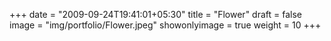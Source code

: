 +++
date = "2009-09-24T19:41:01+05:30"
title = "Flower"
draft = false
image = "img/portfolio/Flower.jpeg"
showonlyimage = true
weight = 10
+++
